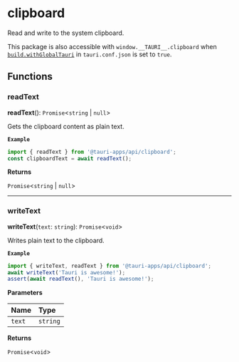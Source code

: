 # clipboard

Read and write to the system clipboard.

This package is also accessible with `window.__TAURI__.clipboard` when [`build.withGlobalTauri`](https://tauri.app/v1/api/config/#buildconfig.withglobaltauri) in `tauri.conf.json` is set to `true`.

## Functions

### readText

**readText**(): `Promise`<`string` \| `null`\>

Gets the clipboard content as plain text.

**`Example`**

```typescript
import { readText } from '@tauri-apps/api/clipboard';
const clipboardText = await readText();
```

**Returns**

`Promise`<`string` \| `null`\>

---

### writeText

**writeText**(`text`: `string`): `Promise`<`void`\>

Writes plain text to the clipboard.

**`Example`**

```typescript
import { writeText, readText } from '@tauri-apps/api/clipboard';
await writeText('Tauri is awesome!');
assert(await readText(), 'Tauri is awesome!');
```

**Parameters**

| Name | Type |
| :------ | :------ |
| `text` | `string` |

**Returns**

`Promise`<`void`\>
